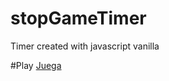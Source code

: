# stopGameTimer
Timer created with javascript vanilla

#Play
[Juega]([https://www.openai.com](https://jarregui92.github.io/stopGameTimer/))
